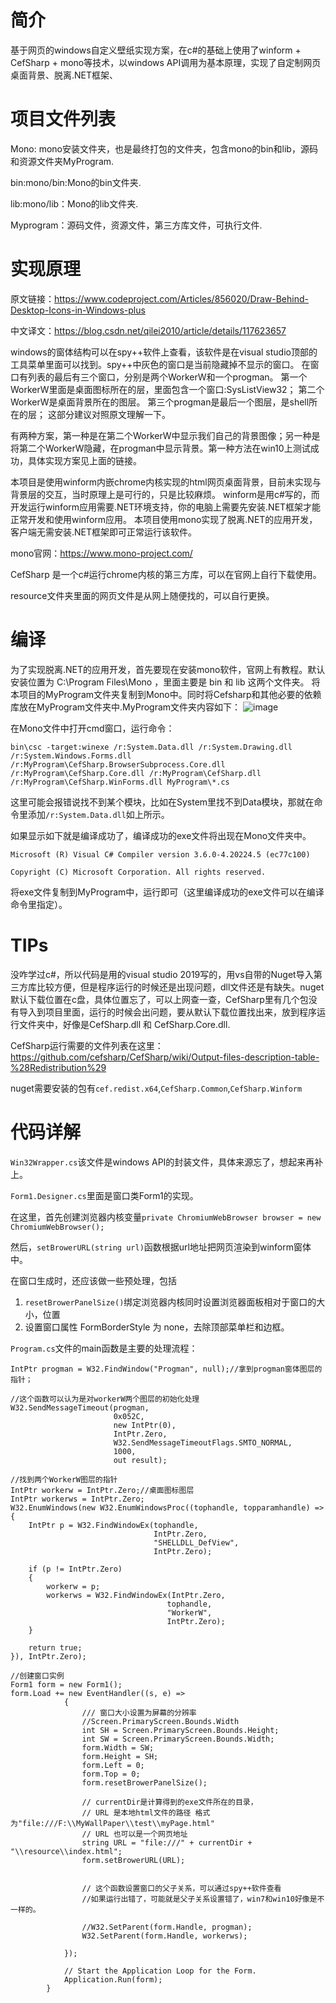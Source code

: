 # 简介

基于网页的windows自定义壁纸实现方案，在c#的基础上使用了winform + CefSharp + mono等技术，以windows API调用为基本原理，实现了自定制网页桌面背景、脱离.NET框架、 


# 项目文件列表
Mono: mono安装文件夹，也是最终打包的文件夹，包含mono的bin和lib，源码和资源文件夹MyProgram.

bin:mono/bin:Mono的bin文件夹.

lib:mono/lib：Mono的lib文件夹.

Myprogram：源码文件，资源文件，第三方库文件，可执行文件.


# 实现原理

原文链接：https://www.codeproject.com/Articles/856020/Draw-Behind-Desktop-Icons-in-Windows-plus 

中文译文：https://blog.csdn.net/qilei2010/article/details/117623657 

windows的窗体结构可以在spy++软件上查看，该软件是在visual studio顶部的工具菜单里面可以找到。spy++中灰色的窗口是当前隐藏掉不显示的窗口。
在窗口有列表的最后有三个窗口，分别是两个WorkerW和一个progman。
第一个WorkerW里面是桌面图标所在的层，里面包含一个窗口:SysListView32；
第二个WorkerW是桌面背景所在的图层。
第三个progman是最后一个图层，是shell所在的层；
这部分建议对照原文理解一下。



有两种方案，第一种是在第二个WorkerW中显示我们自己的背景图像；另一种是将第二个WorkerW隐藏，在progman中显示背景。第一种方法在win10上测试成功，具体实现方案见上面的链接。



本项目是使用winform内嵌chrome内核实现的html网页桌面背景，目前未实现与背景层的交互，当时原理上是可行的，只是比较麻烦。
winform是用c#写的，而开发运行winform应用需要.NET环境支持，你的电脑上需要先安装.NET框架才能正常开发和使用winform应用。
本项目使用mono实现了脱离.NET的应用开发，客户端无需安装.NET框架即可正常运行该软件。


mono官网：https://www.mono-project.com/


CefSharp 是一个c#运行chrome内核的第三方库，可以在官网上自行下载使用。


resource文件夹里面的网页文件是从网上随便找的，可以自行更换。


# 编译

为了实现脱离.NET的应用开发，首先要现在安装mono软件，官网上有教程。默认安装位置为 C:\Program Files\Mono ，里面主要是 bin 和 lib 这两个文件夹。
将本项目的MyProgram文件夹复制到Mono中。同时将Cefsharp和其他必要的依赖库放在MyProgram文件夹中.MyProgram文件夹内容如下：
![image](https://user-images.githubusercontent.com/49440149/163184761-bab8232d-1fe7-4cfb-a38d-b76b4a532e1b.png)


在Mono文件中打开cmd窗口，运行命令：

`bin\csc -target:winexe /r:System.Data.dll /r:System.Drawing.dll /r:System.Windows.Forms.dll /r:MyProgram\CefSharp.BrowserSubprocess.Core.dll /r:MyProgram\CefSharp.Core.dll /r:MyProgram\CefSharp.dll /r:MyProgram\CefSharp.WinForms.dll MyProgram\*.cs`

这里可能会报错说找不到某个模块，比如在System里找不到Data模块，那就在命令里添加`/r:System.Data.dll`如上所示。

如果显示如下就是编译成功了，编译成功的exe文件将出现在Mono文件夹中。

`Microsoft (R) Visual C# Compiler version 3.6.0-4.20224.5 (ec77c100)`

`Copyright (C) Microsoft Corporation. All rights reserved.`

将exe文件复制到MyProgram中，运行即可（这里编译成功的exe文件可以在编译命令里指定）。

# TIPs
没咋学过c#，所以代码是用的visual studio 2019写的，用vs自带的Nuget导入第三方库比较方便，但是程序运行的时候还是出现问题，dll文件还是有缺失。nuget默认下载位置在c盘，具体位置忘了，可以上网查一查，CefSharp里有几个包没有导入到项目里面，运行的时候会出问题，要从默认下载位置找出来，放到程序运行文件夹中，好像是CefSharp.dll 和 CefSharp.Core.dll.

CefSharp运行需要的文件列表在这里：https://github.com/cefsharp/CefSharp/wiki/Output-files-description-table-%28Redistribution%29 

nuget需要安装的包有`cef.redist.x64`,`CefSharp.Common`,`CefSharp.Winform`



# 代码详解

`Win32Wrapper.cs`该文件是windows API的封装文件，具体来源忘了，想起来再补上。

`Form1.Designer.cs`里面是窗口类Form1的实现。

在这里，首先创建浏览器内核变量`private ChromiumWebBrowser browser = new ChromiumWebBrowser();`

然后，`setBrowerURL(string url)`函数根据url地址把网页渲染到winform窗体中。

在窗口生成时，还应该做一些预处理，包括
1. `resetBrowerPanelSize()`绑定浏览器内核同时设置浏览器面板相对于窗口的大小，位置
2. 设置窗口属性 FormBorderStyle 为 none，去除顶部菜单栏和边框。

`Program.cs`文件的main函数是主要的处理流程：
```
IntPtr progman = W32.FindWindow("Progman", null);//拿到progman窗体图层的指针；

//这个函数可以认为是对workerW两个图层的初始化处理
W32.SendMessageTimeout(progman,
                       0x052C,
                       new IntPtr(0),
                       IntPtr.Zero,
                       W32.SendMessageTimeoutFlags.SMTO_NORMAL,
                       1000,
                       out result);
                       
//找到两个WorkerW图层的指针
IntPtr workerw = IntPtr.Zero;//桌面图标图层
IntPtr workerws = IntPtr.Zero;
W32.EnumWindows(new W32.EnumWindowsProc((tophandle, topparamhandle) =>
{
    IntPtr p = W32.FindWindowEx(tophandle,
                                IntPtr.Zero,
                                "SHELLDLL_DefView",
                                IntPtr.Zero);

    if (p != IntPtr.Zero)
    {
        workerw = p;
        workerws = W32.FindWindowEx(IntPtr.Zero,
                                   tophandle,
                                   "WorkerW",
                                   IntPtr.Zero);
    }

    return true;
}), IntPtr.Zero);

//创建窗口实例
Form1 form = new Form1();
form.Load += new EventHandler((s, e) =>
            {
                /// 窗口大小设置为屏幕的分辨率
                //Screen.PrimaryScreen.Bounds.Width
                int SH = Screen.PrimaryScreen.Bounds.Height;
                int SW = Screen.PrimaryScreen.Bounds.Width;
                form.Width = SW;
                form.Height = SH;
                form.Left = 0;
                form.Top = 0;
                form.resetBrowerPanelSize();

                // currentDir是计算得到的exe文件所在的目录，
                // URL 是本地html文件的路径 格式为"file:///F:\\MyWallPaper\\test\\myPage.html"
                // URL 也可以是一个网页地址
                string URL = "file:///" + currentDir + "\\resource\\index.html";
                form.setBrowerURL(URL);
                
                
                // 这个函数设置窗口的父子关系，可以通过spy++软件查看
                //如果运行出错了，可能就是父子关系设置错了，win7和win10好像是不一样的。
                
                //W32.SetParent(form.Handle, progman);
                W32.SetParent(form.Handle, workerws);
                
            });

            // Start the Application Loop for the Form.
            Application.Run(form);
        }




```






